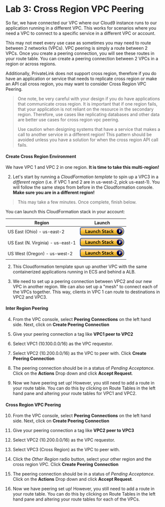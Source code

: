 # Lab 3:  Cross Region VPC Peering

So far, we have connected our VPC where our Cloud9 instance runs to our application running in a different VPC.  This works for scenarios where you need a VPC to connect to a specific service in a different VPC or account. 

This may not meet every use case as sometimes you may need to route between 2 networks (VPCs).  VPC peering is simply a route between 2 VPCs.  Once you create a peering connection, you will see these routes in your route table.  You can create a peering connection between 2 VPCs in a region or across regions.

Additionally, PrivateLink does not support cross region, therefore if you do have an application or service that needs to replicate cross region or make an API call cross region, you may want to consider Cross Region VPC Peering.  

> One note, be very careful with your design if you do have applications that communicate cross region.  It is important that if one region fails, that your application is not reliant on the resource in the secondary region.  Therefore, use cases like replicating databases and other data are better use cases for cross region vpc peering.
> 
> Use caution when designing systems that have a service that makes a call to another service in a different region!  This pattern should be avoided unless you have a solution for when the cross region API call fails.

#### Create Cross Region Environment

We have VPC 1 and VPC 2 in one region.  **It is time to take this multi-region!**  

2. Let's start by running a *CloudFormation template* to spin up a VPC3 in a *different region* (i.e. if VPC 1 and 2 are in us-west-2, pick us-east-1).  You will follow the same steps from before in the Cloudformation console.  **Make sure you are in a different region!**

> This may take a few minutes.  Once complete, finish below.

You can launch this CloudFormation stack in your account:

Region| Launch
------|-----
| US East (Ohio) - us-east-2 | [![cloudformation-launch-button](images/cloudformation-launch-stack.png)](https://console.aws.amazon.com/cloudformation/home?region=us-east-2#/stacks/new?stackName=CrossRegion&templateURL=https://s3.amazonaws.com/arc311-crossregion/master.yaml) |
| US East (N. Virginia) - us-east-1 | [![cloudformation-launch-button](images/cloudformation-launch-stack.png)](https://console.aws.amazon.com/cloudformation/home?region=us-east-1#/stacks/new?stackName=CrossRegion&templateURL=https://s3.amazonaws.com/arc311-crossregion/master.yaml) |
| US West (Oregon) - us-west-2 | [![cloudformation-launch-button](images/cloudformation-launch-stack.png)](https://console.aws.amazon.com/cloudformation/home?region=us-west-2#/stacks/new?stackName=CrossRegion&templateURL=https://s3.amazonaws.com/arc311-crossregion/master.yaml) |

2.  This Cloudformation template spun up another VPC with the same containerized applications running in ECS and behind a ALB.  

3.  We need to set up a peering connection between VPC2 and our new VPC in another region.  We can also set up a "mesh" to connect each of the VPCs together.  This way, clients in VPC 1 can route to destinations in VPC2 and VPC3.

#### Inter Region Peering

4.  From the VPC console, select **Peering Connections** on the left hand side. Next, click on **Create Peering Connection**

5.  Give your peering connection a tag like **VPC1 peer to VPC2**

6.  Select VPC1 (10.100.0.0/16) as the VPC requestor.  

7.  Select VPC2 (10.200.0.0/16) as the VPC to peer with.  Click **Create Peering Connection**

8.  The peering connection should be in a status of *Pending Acceptance*.  Click on the **Actions** Drop down and click **Accept Request**.

9. Now we have peering set up!  However, you still need to add a route in your route table.  You can do this by clicking on Route Tables in the left hand pane and altering your route tables for VPC1 and VPC2.


####  Cross Region VPC Peering

10.  From the VPC console, select **Peering Connections** on the left hand side. Next, click on **Create Peering Connection**

11.  Give your peering connection a tag like **VPC2 peer to VPC3**

12.  Select VPC2 (10.200.0.0/16) as the VPC requestor.  

13.  Select VPC3 (Cross Region) as the VPC to peer with.  

14. Click the *Other Region* radio button, select your other region and the cross region VPC.  Click **Create Peering Connection**

15.  The peering connection should be in a status of *Pending Acceptance*.  Click on the **Actions** Drop down and click **Accept Request**.

16. Now we have peering set up!  However, you still need to add a route in your route table.  You can do this by clicking on Route Tables in the left hand pane and altering your route tables for each of the VPCs.


